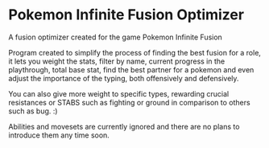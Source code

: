 # Pokemon Infinite Fusion Optimizer

A fusion optimizer created for the game Pokemon Infinite Fusion

Program created to simplify the process of finding the best fusion for a role, it lets you weight the stats, filter by name, current progress in the playthrough, total base stat, find the best partner for a pokemon and even adjust the importance of the typing, both offensively and defensively.

You can also give more weight to specific types, rewarding crucial resistances or STABS such as fighting or ground in comparison to others such as bug. :)

Abilities and movesets are currently ignored and there are no plans to introduce them any time soon.
